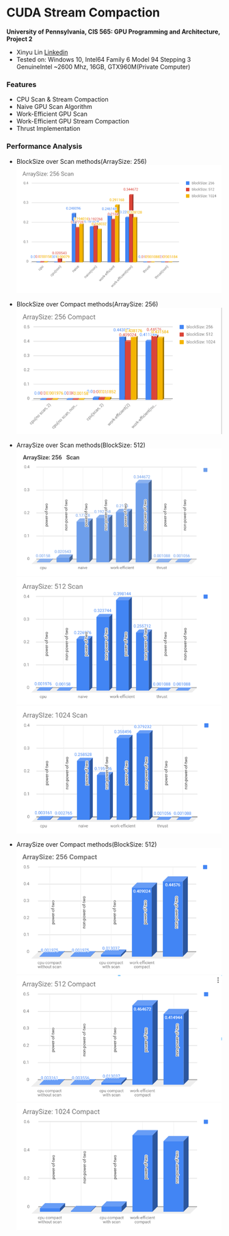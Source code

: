 CUDA Stream Compaction
======================

**University of Pennsylvania, CIS 565: GPU Programming and Architecture, Project 2**

* Xinyu Lin
[Linkedin](https://www.linkedin.com/in/xinyu-lin-138352125/)
* Tested on: Windows 10, Intel64 Family 6 Model 94 Stepping 3 GenuineIntel ~2600 Mhz, 16GB, GTX960M(Private Computer)

### Features

* CPU Scan & Stream Compaction
* Naive GPU Scan Algorithm
* Work-Efficient GPU Scan
* Work-Efficient GPU Stream Compaction
* Thrust Implementation

### Performance Analysis
* BlockSize over Scan methods(ArraySize: 256)
![](img/bsscan.png)

* BlockSize over Compact methods(ArraySize: 256)
![](img/bscompact.png)

* ArraySize over Scan methods(BlockSize: 512)
![](img/as256scan.png)
![](img/as512scan'.png)
![](img/as1024scan.png)

* ArraySize over Compact methods(BlockSize: 512)
![](img/as256compact.png)
![](img/as512compact.png)
![](img/as1024compact.png)
